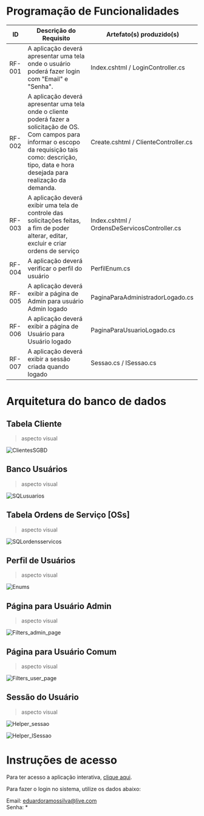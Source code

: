 # Programação de Funcionalidades



|ID    | Descrição do Requisito  | Artefato(s) produzido(s) |
|------|-----------------------------------------|----|
|RF-001| A aplicação deverá apresentar uma tela onde o usuário poderá fazer login com "Email" e "Senha". | Index.cshtml / LoginController.cs | 
|RF-002| A aplicação deverá apresentar uma tela onde o cliente poderá fazer a solicitação de OS. Com campos para informar o escopo da requisição tais como: descrição, tipo, data e hora desejada para realização da demanda. | Create.cshtml / ClienteController.cs | 
|RF-003| A aplicação deverá exibir uma tela de controle das solicitações feitas, a fim de poder alterar, editar, excluir e criar ordens de serviço  | Index.cshtml / OrdensDeServicosController.cs |
|RF-004| A aplicação deverá verificar o perfil do usuário | PerfilEnum.cs |
|RF-005| A aplicação deverá exibir a página de Admin para usuário Admin logado | PaginaParaAdministradorLogado.cs |
|RF-006| A aplicação deverá exibir a página de Usuário para Usuário logado | PaginaParaUsuarioLogado.cs |
|RF-007| A aplicação deverá exibir a sessão criada quando logado | Sessao.cs / ISessao.cs | 

# Arquitetura do banco de dados

## Tabela Cliente

> aspecto visual 

![ClientesSGBD](https://user-images.githubusercontent.com/36858665/198900248-8c65ebf5-5d17-4dca-ad5c-9d49fb6d854a.png)

## Banco Usuários

> aspecto visual 

![SQLusuarios](https://user-images.githubusercontent.com/36858665/198900293-a4c3a23b-5974-4ef6-8b47-339f30f380e6.png)

## Tabela Ordens de Serviço [OSs]

> aspecto visual 

![SQLordensservicos](https://user-images.githubusercontent.com/36858665/198900311-b591a2da-ae83-473d-9635-dd8c7065e0a4.png)

## Perfil de Usuários

> aspecto visual

![Enums](https://user-images.githubusercontent.com/76191741/204103334-d28c6347-9293-41ed-8d4e-4612c6b41afb.JPG)

## Página para Usuário Admin

> aspecto visual

![Filters_admin_page](https://user-images.githubusercontent.com/76191741/204103409-53527a04-462b-48f6-8f0c-3f3eb58f198d.JPG)

## Página para Usuário Comum

> aspecto visual

![Filters_user_page](https://user-images.githubusercontent.com/76191741/204103437-e8e90f9c-e056-4d45-9f55-a93a11a18bc5.JPG)

## Sessão do Usuário

> aspecto visual

![Helper_sessao](https://user-images.githubusercontent.com/76191741/204103513-d60fa863-871c-4001-9ce7-1b024a767f32.JPG)

![Helper_ISessao](https://user-images.githubusercontent.com/76191741/204103518-25f79062-482e-463d-ad98-d17b55639031.JPG)



# Instruções de acesso

Para ter acesso a aplicação interativa, <a href="https://gestordeos.azurewebsites.net/">clique aqui</a>.

Para fazer o login no sistema, utilize os dados abaixo:

Email: eduardoramossilva@live.com
<br>
Senha: *

